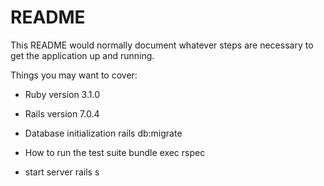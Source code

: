 # README

This README would normally document whatever steps are necessary to get the
application up and running.

Things you may want to cover:

* Ruby version
3.1.0

* Rails version
7.0.4

* Database initialization
rails db:migrate

* How to run the test suite
bundle exec rspec

* start server
rails s


